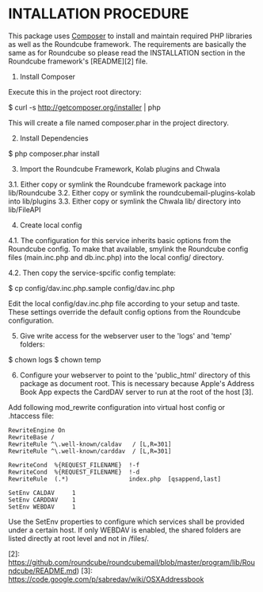 INTALLATION PROCEDURE
=====================

This package uses [Composer][1] to install and maintain required PHP libraries
as well as the Roundcube framework. The requirements are basically the same as
for Roundcube so please read the INSTALLATION section in the Roundcube
framework's [README][2] file.

1. Install Composer

Execute this in the project root directory:

$ curl -s http://getcomposer.org/installer | php

This will create a file named composer.phar in the project directory.

2. Install Dependencies

$ php composer.phar install

3. Import the Roundcube Framework, Kolab plugins and Chwala

3.1. Either copy or symlink the Roundcube framework package into lib/Roundcube
3.2. Either copy or symlink the roundcubemail-plugins-kolab into lib/plugins
3.3. Either copy or symlink the Chwala lib/ directory into lib/FileAPI

4. Create local config

4.1. The configuration for this service inherits basic options from the Roundcube
config. To make that available, smylink the Roundcube config files
(main.inc.php and db.inc.php) into the local config/ directory.

4.2. Then copy the service-spcific config template:

$ cp config/dav.inc.php.sample config/dav.inc.php

Edit the local config/dav.inc.php file according to your setup and taste.
These settings override the default config options from the Roundcube
configuration.

5. Give write access for the webserver user to the 'logs' and 'temp' folders:

$ chown <www-user> logs
$ chown <www-user> temp

6. Configure your webserver to point to the 'public_html' directory of this
package as document root. This is necessary because Apple's Address Book App
expects the CardDAV server to run at the root of the host [3].

Add following mod_rewrite configuration into virtual host config or .htaccess file:

    RewriteEngine On
    RewriteBase /
    RewriteRule ^\.well-known/caldav   / [L,R=301]
    RewriteRule ^\.well-known/carddav  / [L,R=301]

    RewriteCond  %{REQUEST_FILENAME}  !-f
    RewriteCond  %{REQUEST_FILENAME}  !-d
    RewriteRule  (.*)                 index.php  [qsappend,last]

    SetEnv CALDAV     1
    SetEnv CARDDAV    1
    SetEnv WEBDAV     1

Use the SetEnv properties to configure which services shall be provided under
a certain host. If only WEBDAV is enabled, the shared folders are listed
directly at root level and not in /files/.


[1]: http://getcomposer.org
[2]: https://github.com/roundcube/roundcubemail/blob/master/program/lib/Roundcube/README.md)
[3]: https://code.google.com/p/sabredav/wiki/OSXAddressbook
